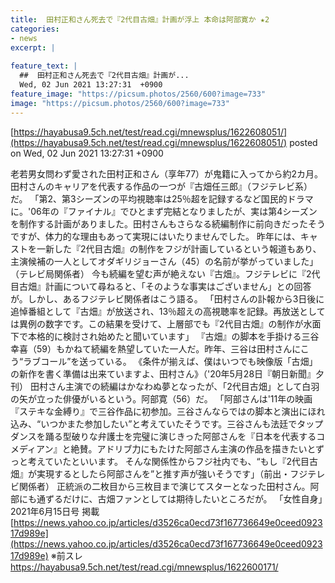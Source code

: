 ```yaml
---
title:  田村正和さん死去で『2代目古畑』計画が浮上 本命は阿部寛か ★2  
categories:
- news
excerpt: |
  
feature_text: |
  ##  田村正和さん死去で『2代目古畑』計画が...
  Wed, 02 Jun 2021 13:27:31  +0900
feature_image: "https://picsum.photos/2560/600?image=733"
image: "https://picsum.photos/2560/600?image=733"
---
```


[https://hayabusa9.5ch.net/test/read.cgi/mnewsplus/1622608051/](https://hayabusa9.5ch.net/test/read.cgi/mnewsplus/1622608051/)
posted on Wed, 02 Jun 2021 13:27:31  +0900

<!--more-->

老若男女問わず愛された田村正和さん（享年77）が鬼籍に入ってから約2カ月。田村さんのキャリアを代表する作品の一つが『古畑任三郎』（フジテレビ系）だ。 「第2、第3シーズンの平均視聴率は25％超を記録するなど国民的ドラマに。'06年の『ファイナル』でひとまず完結となりましたが、実は第4シーズンを制作する計画がありました。田村さんもさらなる続編制作に前向きだったそうですが、体力的な理由もあって実現にはいたりませんでした。 昨年には、キャストを一新した『2代目古畑』の制作をフジが計画しているという報道もあり、主演候補の一人としてオダギリジョーさん（45）の名前が挙がっていました」（テレビ局関係者） 今も続編を望む声が絶えない『古畑』。フジテレビに『2代目古畑』計画について尋ねると、「そのような事実はございません」との回答が。しかし、あるフジテレビ関係者はこう語る。 「田村さんの訃報から3日後に追悼番組として『古畑』が放送され、13％超えの高視聴率を記録。再放送としては異例の数字です。この結果を受けて、上層部でも『2代目古畑』の制作が水面下で本格的に検討され始めたと聞いています」 『古畑』の脚本を手掛ける三谷幸喜（59）もかねて続編を熱望していた一人だ。昨年、三谷は田村さんにこう“ラブコール”を送っている。 《条件が揃えば、僕はいつでも映像版「古畑」の新作を書く準備は出来ていますよ、田村さん》（'20年5月28日『朝日新聞』夕刊） 田村さん主演での続編はかなわぬ夢となったが、「2代目古畑」として白羽の矢が立った俳優がいるという。阿部寛（56）だ。 「阿部さんは'11年の映画『ステキな金縛り』で三谷作品に初参加。三谷さんならではの脚本と演出にほれ込み、“いつかまた参加したい”と考えていたそうです。三谷さんも法廷でタップダンスを踊る型破りな弁護士を完璧に演じきった阿部さんを『日本を代表するコメディアン』と絶賛。アドリブ力にもたけた阿部さん主演の作品を描きたいとずっと考えていたといいます。 そんな関係性からフジ社内でも、“もし『2代目古畑』が実現するとしたら阿部さんを”と推す声が強いそうです」（前出・フジテレビ関係者） 正統派の二枚目から三枚目まで演じてスターとなった田村さん。阿部にも通ずるだけに、古畑ファンとしては期待したいところだが。 「女性自身」2021年6月15日号 掲載 [https://news.yahoo.co.jp/articles/d3526ca0ecd73f167736649e0ceed092317d989e](https://news.yahoo.co.jp/articles/d3526ca0ecd73f167736649e0ceed092317d989e) ※前スレ https://hayabusa9.5ch.net/test/read.cgi/mnewsplus/1622600171/
